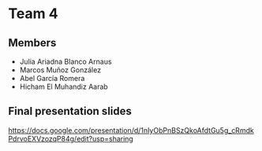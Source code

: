 # Team 4

## Members
* Julia Ariadna Blanco Arnaus
* Marcos Muñoz González
* Abel García Romera
* Hicham El Muhandiz Aarab

## Final presentation slides
https://docs.google.com/presentation/d/1nIyObPnBSzQkoAfdtGu5g_cRmdkPdrvoEXVzozqP84g/edit?usp=sharing

